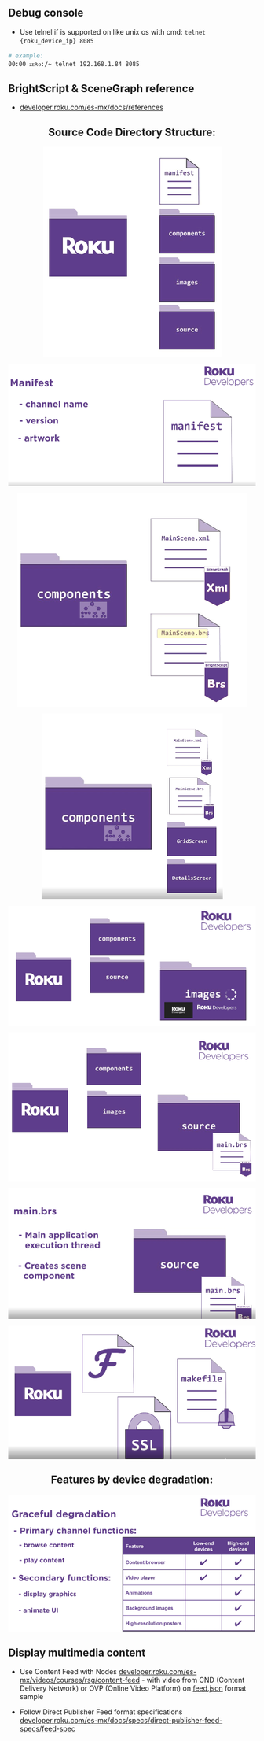
## Debug console

- Use telnel if is supported on like unix os with cmd: ```telnet {roku_device_ip} 8085``` 

```sh
# example:
00:00 ᴢᴇʀᴏ:/~ telnet 192.168.1.84 8085
```

## BrightScript & SceneGraph reference

- [developer.roku.com/es-mx/docs/references](https://developer.roku.com/es-mx/docs/references/references-overview.md)

<h2 align="center">Source Code Directory Structure:</h2>
<p align="center"><img align='center' src="./imgs/captura.png"></p>
<p align="center"><img align='center' src="./imgs/captura_1.png"></p>
<p align="center"><img align='center' src="./imgs/captura_2.png"></p>
<p align="center"><img align='center' src="./imgs/captura_3.png"></p>
<p align="center"><img align='center' src="./imgs/captura_4.png"></p>
<p align="center"><img align='center' src="./imgs/captura_5.png"></p>
<p align="center"><img align='center' src="./imgs/captura_6.png"></p>
<p align="center"><img align='center' src="./imgs/captura_7.png"></p>


<h2 align="center">Features by device degradation:</h2>
<p align="center"><img align='center' src="./imgs/captura_8.png"></p>


## Display multimedia content

- Use Content Feed with Nodes [developer.roku.com/es-mx/videos/courses/rsg/content-feed](https://developer.roku.com/es-mx/videos/courses/rsg/content-feed.md) - with video from CND (Content Delivery Network) or OVP (Online Video Platform) on [feed.json](./src_feed_samples/roku-developers-feed-v1.json) format sample

- Follow Direct Publisher Feed format specifications [developer.roku.com/es-mx/docs/specs/direct-publisher-feed-specs/feed-spec](https://developer.roku.com/es-mx/docs/specs/direct-publisher-feed-specs/feed-spec.md)